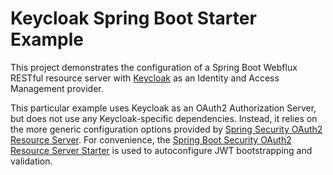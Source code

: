 # Keycloak Spring Boot Starter Example

This project demonstrates the configuration of a Spring Boot Webflux RESTful resource server with
[Keycloak](https://www.keycloak.org/) as an Identity and Access Management provider.

This particular example uses Keycloak as an OAuth2 Authorization Server, but does not use any Keycloak-specific
dependencies. Instead, it relies on the more generic configuration options provided by 
[Spring Security OAuth2 Resource Server](https://docs.spring.io/spring-security/reference/reactive/oauth2/resource-server/index.html).
For convenience, the [Spring Boot Security OAuth2 Resource Server Starter](https://docs.spring.io/spring-boot/docs/current/reference/htmlsingle/#web.security.oauth2.server) 
is used to autoconfigure JWT bootstrapping and validation.
